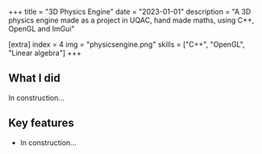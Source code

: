 +++
title = "3D Physics Engine"
date = "2023-01-01"
description = "A 3D physics engine made as a project in UQAC, hand made maths, using C++, OpenGL and ImGui"

[extra]
index = 4
img = "physicsengine.png"
skills = ["C++", "OpenGL", "Linear algebra"]
+++

## What I did

In construction...

## Key features

- In construction...